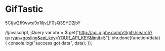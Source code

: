 # GifTastic


5Ctjw2fKwwsi9x1iIjvLF0sQ3SYD2jbY

//javascript, jQuery
var xhr = $.get("http://api.giphy.com/v1/gifs/search?q=ryan+gosling&api_key=YOUR_API_KEY&limit=5");
xhr.done(function(data) { console.log("success got data", data); });
				
